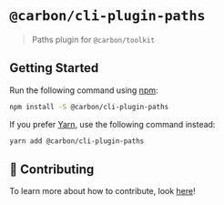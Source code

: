 # `@carbon/cli-plugin-paths`

> Paths plugin for `@carbon/toolkit`

## Getting Started

Run the following command using [npm](https://www.npmjs.com/):

```bash
npm install -S @carbon/cli-plugin-paths
```

If you prefer [Yarn](https://yarnpkg.com/en/), use the following command instead:

```bash
yarn add @carbon/cli-plugin-paths
```

## 🤲 Contributing

To learn more about how to contribute, look [here](/.github/CONTRIBUTING.md)!
